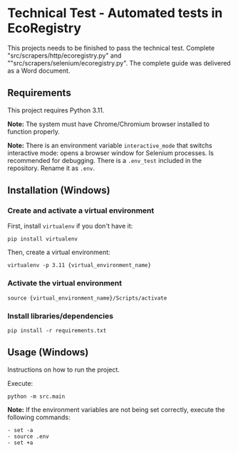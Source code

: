 # Technical Test - Automated tests in EcoRegistry

This projects needs to be finished to pass the technical test. Complete "src/scrapers/http/ecoregistry.py" and ""src/scrapers/selenium/ecoregistry.py".
The complete guide was delivered as a Word document.

## Requirements

This project requires Python 3.11.

**Note:** The system must have Chrome/Chromium browser installed to function properly.

**Note:** There is an environment variable `interactive_mode` that switchs interactive mode: opens a browser window for Selenium processes. Is recommended for debugging. There is a `.env_test` included in the repository. Rename it as `.env`.

## Installation (Windows)

### Create and activate a virtual environment

First, install `virtualenv` if you don't have it:

```
pip install virtualenv
```

Then, create a virtual environment:

```
virtualenv -p 3.11 {virtual_environment_name}
```

### Activate the virtual environment

```
source {virtual_environment_name}/Scripts/activate
```

### Install libraries/dependencies

```
pip install -r requirements.txt
```

## Usage (Windows)

Instructions on how to run the project.

Execute:
```
python -m src.main
```

**Note:** If the environment variables are not being set correctly, execute the following commands:
```
- set -a
- source .env
- set +a
```


